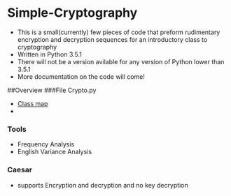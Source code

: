 # Simple-Cryptography
* This is a small(currently) few pieces of code that preform rudimentary encryption and decryption sequences for an introductory class to cryptography
* Written in Python 3.5.1
* There will not be a version avilable for any version of Python lower than 3.5.1
* More documentation on the code will come!

##Overview
###File Crypto.py
* [Class map](#map)
* 

### Tools
* Frequency Analysis
* English Variance Analysis 

### Caesar
* supports Encryption and decryption and no key decryption
